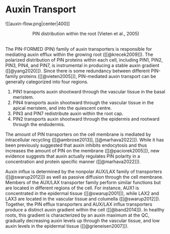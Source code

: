 # Auxin Transport


![[auxin-flow.png|center|400]]
<div style="text-align: center;">PIN distribution within the root (Vieten et al., 2005)</div><br>

The PIN-FORMED (PIN) family of auxin transporters is responsible for mediating auxin efflux within the growing root ([[@krecek2009]]). The polarized distribution of PIN proteins within each cell, including PIN1, PIN2, PIN3, PIN4, and PIN7, is instrumental in producing a stable auxin gradient ([[@yang2020]]). Since there is some redundancy between different PIN-family proteins ([[@vieten2005]]), PIN-mediated auxin transport can be generally categorized into four regions.



1.  PIN1 transports auxin shootward through the vascular tissue in the basal meristem.
2. PIN4 transports auxin shootward through the vascular tissue in the apical meristem, and into the quiescent centre.
3. PIN3 and PIN7 redistribute auxin within the root cap.
4. PIN2 transports auxin shootward through the epidermis and rootward through the endodermis.

The amount of PIN transporters on the cell membrane is mediated by intracellular recycling ([[@ambrose2013]], [[@marhava2022]]). While it has been previously suggested that auxin inhibits endocytosis and thus increases the amount of PIN on the membrane ([[@paciorek2005]]), new evidence suggests that auxin actually regulates PIN polarity in a concentration and protein specific manner ([[@marhava2022]]). 


Auxin influx is determined by the nonpolar AUX/LAX family of transporters ([[@swarup2012]]) as well as passive diffusion through the cell membrane. Members of the AUX/LAX transporter family perform similar functions but are located in different regions of the cell. For instance, AUX1 is concentrated in the epidermal tissue ([[@swarup2001]]), while LAX2 and LAX3 are located in the vascular tissue and columella ([[@swarup2012]]). Together, the PIN efflux transporters and AUX/LAX influx transporters produce a distinct auxin gradient within the cell ([[@band2014]]). In healthy roots, this gradient is characterized by an auxin maximum at the QC, gradually decreasing auxin levels up through the vascular tissue, and low auxin levels in the epidermal tissue ([[@grieneisen2007]]).
